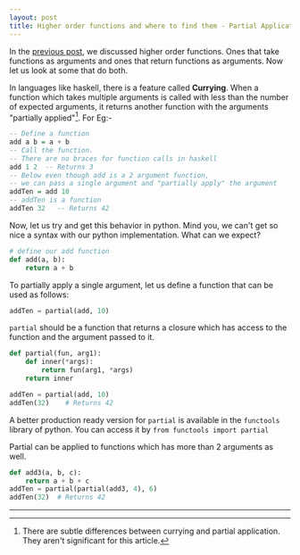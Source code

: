 ```yaml
---
layout: post
title: Higher order functions and where to find them - Partial Application
---
```

In the [previous post](/2020/10/21/higher-order-functions-1), we discussed higher order functions. Ones that take functions as arguments and ones that return functions as arguments. Now let us look at some that do both.

In languages like haskell, there is a feature called __Currying__. When a function which takes multiple arguments is called with less than the number of expected arguments, it returns another function with the arguments "partially applied"[^1]. For Eg:-

```haskell
-- Define a function
add a b = a + b
-- Call the function.
-- There are no braces for function calls in haskell
add 1 2  -- Returns 3
-- Below even though add is a 2 argument function,
-- we can pass a single argument and "partially apply" the argument
addTen = add 10
-- addTen is a function
addTen 32   -- Returns 42
```

Now, let us try and get this behavior in python. Mind you, we can't get so nice a syntax with our python implementation. What can we expect?
```python
# define our add function
def add(a, b):
    return a + b
```
To partially apply a single argument, let us define a function that can be used as follows:
```python
addTen = partial(add, 10)
```
`partial` should be a function that returns a closure which has access to the function and the argument passed to it.

```python
def partial(fun, arg1):
    def inner(*args):
        return fun(arg1, *args)
    return inner

addTen = partial(add, 10)
addTen(32)    # Returns 42
```
A better production ready version for `partial` is available in the `functools` library of python. You can access it by `from functools import partial`

Partial can be applied to functions which has more than 2 arguments as well.
```python
def add3(a, b, c):
    return a + b + c
addTen = partial(partial(add3, 4), 6)
addTen(32)  # Returns 42
```
-----


[^1]: There are subtle differences between currying and partial application. They aren't significant for this article.
